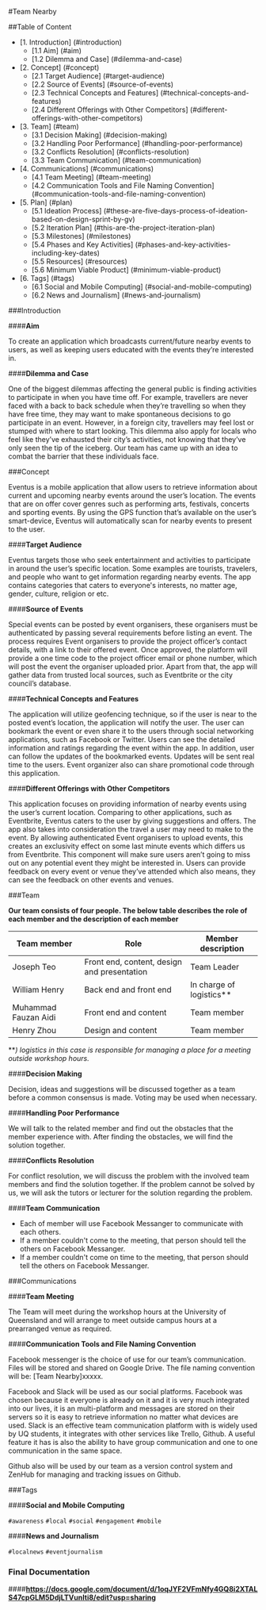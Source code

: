 #Team Nearby

##Table of Content
* [1. Introduction] (#introduction)
   * [1.1 Aim] (#aim)
   * [1.2 Dilemma and Case] (#dilemma-and-case)
* [2. Concept] (#concept)
   * [2.1 Target Audience] (#target-audience)
   * [2.2 Source of Events] (#source-of-events)
   * [2.3 Technical Concepts and Features] (#technical-concepts-and-features)
   * [2.4 Different Offerings with Other Competitors] (#different-offerings-with-other-competitors)
* [3. Team] (#team)
   * [3.1 Decision Making] (#decision-making)
   * [3.2 Handling Poor Performance] (#handling-poor-performance)
   * [3.2 Conflicts Resolution] (#conflicts-resolution)
   * [3.3 Team Communication] (#team-communication)
* [4. Communications] (#communications)
   * [4.1 Team Meeting] (#team-meeting)
   * [4.2 Communication Tools and File Naming Convention] (#communication-tools-and-file-naming-convention)
* [5. Plan] (#plan)
   * [5.1 Ideation Process] (#these-are-five-days-process-of-ideation-based-on-design-sprint-by-gv)
   * [5.2 Iteration Plan] (#this-are-the-project-iteration-plan)
   * [5.3 Milestones] (#milestones)
   * [5.4 Phases and Key Activities] (#phases-and-key-activities-including-key-dates)
   * [5.5 Resources] (#resources)
   * [5.6 Minimum Viable Product] (#minimum-viable-product)
* [6. Tags] (#tags)
   * [6.1 Social and Mobile Computing] (#social-and-mobile-computing)
   * [6.2 News and Journalism] (#news-and-journalism)


###Introduction

####**Aim**

To create an application which broadcasts current/future nearby events to users, as well as keeping users educated with the events they’re interested in. 

####**Dilemma and Case**

One of the biggest dilemmas affecting the general public is finding activities to participate in when you have time off. For example, travellers are never faced with a back to back schedule when they’re travelling so when they have free time, they may want to make spontaneous decisions to go participate in an event. However, in a foreign city, travellers may feel lost or stumped with where to start looking. This dilemma also apply for locals who feel like they’ve exhausted their city’s activities, not knowing that they’ve only seen the tip of the iceberg. Our team has came up with an idea to combat the barrier that these individuals face. 


###Concept

Eventus is a mobile application that allow users to retrieve information about current and upcoming nearby events around the user’s location. The events that are on offer cover genres such as performing arts, festivals, concerts and sporting events. By using the GPS function that’s available on the user’s smart-device, Eventus will automatically scan for nearby events to present to the user. 

####**Target Audience**

Eventus targets those who seek entertainment and activities to participate in around the user’s specific location. Some examples are tourists, travelers, and people who want to get information regarding nearby events. The app contains categories that caters to everyone's interests, no matter age, gender, culture, religion or etc.

####**Source of Events**

Special events can be posted by event organisers, these organisers must be authenticated by passing several requirements before listing an event. The process requires Event organisers to provide the project officer’s contact details, with a link to their offered event. Once approved, the platform will provide a one time code to the project officer email or phone number, which will post the event the organiser uploaded prior. Apart from that, the app will gather data from trusted local sources, such as Eventbrite or the city council’s database.

####**Technical Concepts and Features**

The application will utilize geofencing technique, so if the user is near to the posted event’s location, the application will notify the user. The user can bookmark the event or even share it to the users through social networking applications, such as Facebook or Twitter. Users can see the detailed information and ratings regarding the event within the app. In addition, user can follow the updates of the bookmarked events. Updates will be sent real time to the users. Event organizer also can share promotional code through this application.  

####**Different Offerings with Other Competitors**

This application focuses on providing information of nearby events using the user’s current location. Comparing to other applications, such as Eventbrite, Eventus caters to the user by giving suggestions and offers. The app also takes into consideration the travel a user may need to make to the event. By allowing authenticated Event organisers to upload events, this creates an exclusivity effect on some last minute events which differs us from Eventbrite. This component will make sure users aren’t going to miss out on any potential event they might be interested in. Users can provide feedback on every event or venue they’ve attended which also means, they can see the feedback on other events and venues.

###Team

**Our team consists of four people. The below table describes the role of each member and the description of each member**

Team member | Role | Member description
------------|------|-------------------
Joseph Teo | Front end, content, design and presentation | Team Leader
William Henry | Back end and front end | In charge of logistics**
Muhammad Fauzan Aidi | Front end and content | Team member
Henry Zhou | Design and content | Team member

***) logistics in this case is responsible for managing a place for a meeting outside workshop hours.*

####**Decision Making**

Decision, ideas and suggestions will be discussed together as a team before a common consensus is made. Voting may be used when necessary. 

####**Handling Poor Performance**

We will talk to the related member and find out the obstacles that the member experience with. After finding the obstacles, we will find the solution together. 

####**Conflicts Resolution**

For conflict resolution, we will discuss the problem with the involved team members and find the solution together. If the problem cannot be solved by us, we will ask the tutors or lecturer for the solution regarding the problem.

####**Team Communication**

* Each of member will use Facebook Messanger to communicate with each others. 
* If a member couldn't come to the meeting, that person should tell the others on Facebook Messanger.
* If a member couldn't come on time to the meeting, that person should tell the others on Facebook Messanger.

###Communications

####**Team Meeting**

The Team will meet during the workshop hours at the University of Queensland and will arrange to meet outside campus hours at a prearranged venue as required. 

####**Communication Tools and File Naming Convention**

Facebook messenger is the choice of use for our team’s communication. Files will be stored and shared on Google Drive. The file naming convention will be: [Team Nearby]xxxxx.

Facebook and Slack will be used as our social platforms. Facebook was chosen because it everyone is already on it and it is very much integrated into our lives, it is an multi-platform and messages are stored on their servers so it is easy to retrieve information no matter what devices are used. Slack is an effective team communication platform with is widely used by UQ students, it integrates with other services like Trello, Github. A useful feature it has is also the ability to have group communication and one to one communication in the same space.  

Github also will be used by our team as a version control system and ZenHub for managing and tracking issues on Github.



###Tags

####**Social and Mobile Computing**

`#awareness`
`#local`
`#social`
`#engagement`
`#mobile`

####**News and Journalism**

`#localnews`
`#eventjournalism`

### Final Documentation

####**https://docs.google.com/document/d/1oqJYF2VFmNfy4GQ8i2XTALS47cpGLM5DdjLTVunIti8/edit?usp=sharing**














